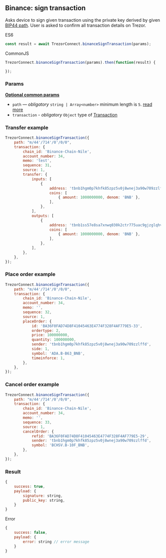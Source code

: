 ## Binance: sign transaction
Asks device to sign given transaction using the private key derived by given [BIP44 path](path.md). User is asked to confirm all transaction
details on Trezor.

ES6
```javascript
const result = await TrezorConnect.binanceSignTransaction(params);
```

CommonJS
```javascript
TrezorConnect.binanceSignTransaction(params).then(function(result) {

});
```

### Params 
[****Optional common params****](commonParams.md)
* `path` — *obligatory* `string | Array<number>` minimum length is `5`. [read more](path.md)
* `transaction` - *obligatory* `Object` type of [Transaction](../../src/js/types/binance.js#L61-71)

### Transfer example
```javascript
TrezorConnect.binanceSignTransaction({
    path: "m/44'/714'/0'/0/0",
    transaction: {
        chain_id: 'Binance-Chain-Nile',
        account_number: 34,
        memo: 'test',
        sequence: 31,
        source: 1,
        transfer: {
            inputs: [
                {
                    address: 'tbnb1hgm0p7khfk85zpz5v0j8wnej3a90w709zzlffd',
                    coins: [
                        { amount: 1000000000, denom: 'BNB' },
                    ],
                },
            ],
            outputs: [
                {
                    address: 'tbnb1ss57e8sa7xnwq030k2ctr775uac9gjzglqhvpy',
                    coins: [
                        { amount: 1000000000, denom: 'BNB' },
                    ],
                },
            ],
        },
    },
});
```

### Place order example
```javascript
TrezorConnect.binanceSignTransaction({
    path: "m/44'/714'/0'/0/0",
    transaction: {
        chain_id: 'Binance-Chain-Nile',
        account_number: 34,
        memo: '',
        sequence: 32,
        source: 1,
        placeOrder: {
            id: 'BA36F0FAD74D8F41045463E4774F328F4AF779E5-33',
            ordertype: 2,
            price: 100000000,
            quantity: 100000000,
            sender: 'tbnb1hgm0p7khfk85zpz5v0j8wnej3a90w709zzlffd',
            side: 1,
            symbol: 'ADA.B-B63_BNB',
            timeinforce: 1,
        },
    },
});
```

### Cancel order example
```javascript
TrezorConnect.binanceSignTransaction({
    path: "m/44'/714'/0'/0/0",
    transaction: {
        chain_id: 'Binance-Chain-Nile',
        account_number: 34,
        memo: '',
        sequence: 33,
        source: 1,
        cancelOrder: {
            refid: 'BA36F0FAD74D8F41045463E4774F328F4AF779E5-29',
            sender: 'tbnb1hgm0p7khfk85zpz5v0j8wnej3a90w709zzlffd',
            symbol: 'BCHSV.B-10F_BNB',
        },
    },
});
```

### Result
```javascript
{
    success: true,
    payload: {
        signature: string,
        public_key: string,
    }
}
```
Error
```javascript
{
    success: false,
    payload: {
        error: string // error message
    }
}
```